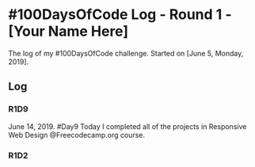 # #100DaysOfCode Log - Round 1 - [Your Name Here]

The log of my #100DaysOfCode challenge. Started on [June 5, Monday, 2019].

## Log
### R1D9
June 14, 2019.  #Day9
Today I completed all of the projects in Responsive Web Design @Freecodecamp.org course.

### R1D2
